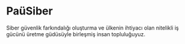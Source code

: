 # PaüSiber


Siber güvenlik farkındalığı oluşturma ve ülkenin ihtiyacı olan nitelikli iş gücünü üretme güdüsüyle birleşmiş insan topluluğuyuz.
